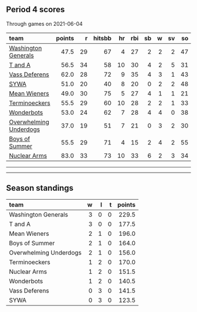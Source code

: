 

## Period 4 scores

Through games on 2021-06-04


|team                                              | points|  r| hitsbb| hr| rbi| sb|  w| sv| so|   era|  whip|
|:-------------------------------------------------|------:|--:|------:|--:|---:|--:|--:|--:|--:|-----:|-----:|
|[Washington Generals](./washingtongenerals)       |   47.5| 29|     67|  4|  27|  2|  2|  2| 47| 4.451| 1.418|
|[T and A](./tanda)                                |   56.5| 34|     58| 10|  30|  4|  2|  5| 31| 5.337| 1.500|
|[Vass Deferens](./vassdeferens)                   |   62.0| 28|     72|  9|  35|  4|  3|  1| 43| 5.084| 1.227|
|[SYWA](./sywa)                                    |   51.0| 20|     40|  8|  20|  0|  2|  2| 48| 3.162| 1.054|
|[Mean Wieners](./meanwieners)                     |   49.0| 30|     75|  5|  27|  4|  1|  1| 21| 3.259| 1.293|
|[Terminoeckers](./terminoeckers)                  |   55.5| 29|     60| 10|  28|  2|  2|  1| 33| 3.670| 1.136|
|[Wonderbots](./wonderbots)                        |   53.0| 24|     62|  7|  28|  4|  4|  0| 38| 4.304| 1.261|
|[Overwhelming Underdogs](./overwhelmingunderdogs) |   37.0| 19|     51|  7|  21|  0|  3|  2| 30| 4.673| 1.240|
|[Boys of Summer](./boysofsummer)                  |   55.5| 29|     71|  4|  15|  2|  4|  2| 55| 4.895| 1.175|
|[Nuclear Arms](./nucleararms)                     |   83.0| 33|     73| 10|  33|  6|  2|  3| 34| 2.585| 1.117|

* * *
* * *

## Season standings


|team                   |  w|  l|  t| points|
|:----------------------|--:|--:|--:|------:|
|Washington Generals    |  3|  0|  0|  229.5|
|T and A                |  3|  0|  0|  177.5|
|Mean Wieners           |  2|  1|  0|  196.0|
|Boys of Summer         |  2|  1|  0|  164.0|
|Overwhelming Underdogs |  2|  1|  0|  156.0|
|Terminoeckers          |  1|  2|  0|  170.0|
|Nuclear Arms           |  1|  2|  0|  151.5|
|Wonderbots             |  1|  2|  0|  140.5|
|Vass Deferens          |  0|  3|  0|  141.5|
|SYWA                   |  0|  3|  0|  123.5|


